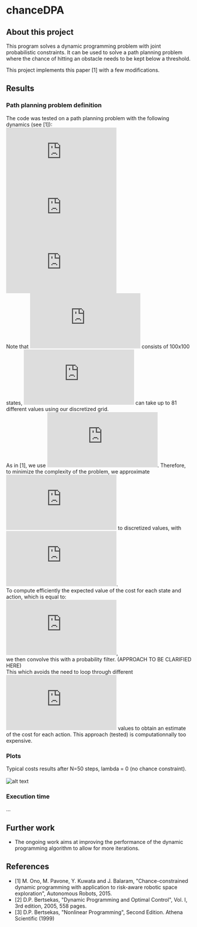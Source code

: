 # chanceDPA

## About this project
This program solves a dynamic programming problem with joint probabilistic constraints. It can be used to solve a path planning problem where the chance of hitting an obstacle needs to be kept below a threshold.

This project implements this paper [1] with a few modifications.  <br />

## Results
### Path planning problem definition 
The code was tested on a path planning problem with the following dynamics (see [1]):<br />
![x_{k+1}=f_k(xk,uk,wk)=xk+uk+wk](https://latex.codecogs.com/svg.latex?x_%7Bk&plus;1%7D%20%3D%20f_k%28x_k%2Cu_k%2Cw_k%29%20%3D%20x_k%20&plus;%20u_k%20&plus;%20w_k)<br />
![norm(u_k), wk_distrib](https://latex.codecogs.com/gif.latex?%5Cleft%20%5C%7C%20u_k%5Cright%20%5C%7C_2%20%5Cleq%20d_k%2C%20w_k%5Csim%20N%280%2C%5Csigma%5E2I%29)<br />
![norm(u_k), wk_distrib](https://latex.codecogs.com/gif.latex?%5Cdpi%7B120%7D%20%5Cleft%20%5C%7C%20u_k%5Cright%20%5C%7C_2%20%5Cleq%20d_k%2C%20w_k%5Csim%20N%280%2C%5Csigma%5E2I%29)<br />
Note that ![xk](https://latex.codecogs.com/gif.latex?x_k) consists of 100x100 states, ![uk](https://latex.codecogs.com/gif.latex?u_k) can take up to 81 different values using our discretized grid. <br />
As in [1], we use ![sigma167](https://latex.codecogs.com/gif.latex?%5Csigma%3D1.67). Therefore, to minimize the complexity of the problem, we approximate ![wk](https://latex.codecogs.com/gif.latex?w_k) to discretized values, with <br />
![abs(wk)<5](https://latex.codecogs.com/gif.latex?%5Cleft%20%7C%20w_k%20%5Cright%20%7C%3C5).  <br />
To compute efficiently the expected value of the cost for each state and action, which is equal to:<br />
![Jk_fixeduk](https://latex.codecogs.com/gif.latex?J_k%5E%5Clambda%28x_k%29_%7B%5Cmu_k%3Du_k%7D%3DE_%7Bw_k%7D%5Cleft%20%5C%7B%20L_k%5E%5Clambda%28x_k%2Cu_k%29&plus;J_%7Bk&plus;1%7D%28f%28x_k%2Cu_k%2Cw_k%29%29%20%5Cright%20%5C%7D),<br />
we then convolve this with a probability filter. (APPROACH TO BE CLARIFIED HERE)<br />
This which avoids the need to loop through different ![wk](https://latex.codecogs.com/gif.latex?w_k) values to obtain an estimate of the cost for each action. This approach (tested) is computationnally too expensive. <br />



### Plots
Typical costs results after N=50 steps, lambda = 0 (no chance constraint). <br /> <br />
![alt text](https://github.com/thomasjlew/chanceDPA/blob/master/old_files_201117/cost.png)

### Execution time
...

## Further work
- The ongoing work aims at improving the performance of the dynamic programming algorithm to allow for more iterations.

## References
- [1] M. Ono, M. Pavone, Y. Kuwata and J. Balaram, "Chance-constrained dynamic programming with application to risk-aware robotic space exploration", Autonomous Robots, 2015.
- [2] D.P. Bertsekas, "Dynamic Programming and Optimal Control", Vol. I, 3rd edition, 2005, 558 pages.
- [3] D.P. Bertsekas, "Nonlinear Programming", Second Edition. Athena Scientific (1999)
